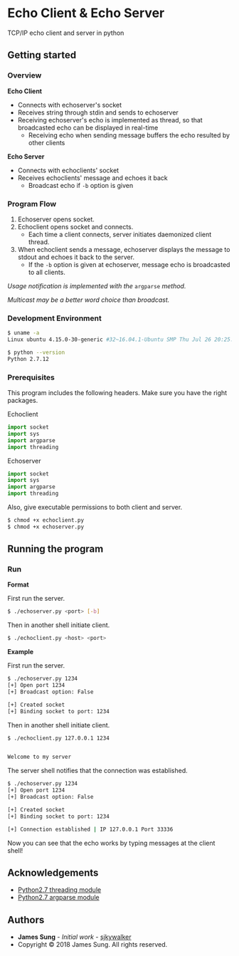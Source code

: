 # Echo Client & Echo Server

TCP/IP echo client and server in python

## Getting started

### Overview

**Echo Client**

* Connects with echoserver's socket
* Receives string through stdin and sends to echoserver
* Receiving echoserver's echo is implemented as thread, so that broadcasted echo can be displayed in real-time
    * Receiving echo when sending message buffers the echo resulted by other clients

**Echo Server**

* Connects with echoclients' socket
* Receives echoclients' message and echoes it back
    * Broadcast echo if `-b` option is given

### Program Flow

1. Echoserver opens socket.
2. Echoclient opens socket and connects.
    * Each time a client connects, server initiates daemonized client thread.
4. When echoclient sends a message, echoserver displays the message to stdout and echoes it back to the server.
    * If the `-b` option is given at echoserver, message echo is broadcasted to all clients.

*Usage notification is implemented with the* `argparse` *method.*

*Multicast may be a better word choice than broadcast.*

### Development Environment

```bash
$ uname -a
Linux ubuntu 4.15.0-30-generic #32~16.04.1-Ubuntu SMP Thu Jul 26 20:25:39 UTC 2018 x86_64 x86_64 x86_64 GNU/Linux

$ python --version
Python 2.7.12
```

### Prerequisites

This program includes the following headers. Make sure you have the right packages.

Echoclient

```python
import socket
import sys
import argparse
import threading
```

Echoserver

```python
import socket
import sys
import argparse
import threading
```

Also, give executable permissions to both client and server.

```bash
$ chmod +x echoclient.py
$ chmod +x echoserver.py
```

## Running the program

### Run

**Format**

First run the server.

```bash
$ ./echoserver.py <port> [-b]
```

Then in another shell initiate client.

```bash
$ ./echoclient.py <host> <port>
```

**Example**

First run the server.

```bash
$ ./echoserver.py 1234
[+] Open port 1234
[+] Broadcast option: False

[+] Created socket
[+] Binding socket to port: 1234


```

Then in another shell initiate client.

```bash
$ ./echoclient.py 127.0.0.1 1234


Welcome to my server


```

The server shell notifies that the connection was established.

```bash
$ ./echoserver.py 1234
[+] Open port 1234
[+] Broadcast option: False

[+] Created socket
[+] Binding socket to port: 1234

[+] Connection established | IP 127.0.0.1 Port 33336


```

Now you can see that the echo works by typing messages at the client shell!

## Acknowledgements

* [Python2.7 threading module](https://docs.python.org/2/library/threading.html)
* [Python2.7 argparse module](https://docs.python.org/2/howto/argparse.html)

## Authors

* **James Sung** - *Initial work* - [sjkywalker](https://github.com/sjkywalker)
* Copyright © 2018 James Sung. All rights reserved.

